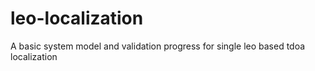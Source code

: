 # leo-localization
A basic system model and validation progress for single leo based tdoa localization
